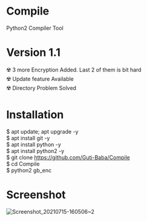 # Compile
Python2 Compiler Tool

# Version 1.1
☢️ 3 more Encryption Added. Last 2 of them is bit hard <br>
☢️ Update feature Available <br>
☢️ Directory Problem Solved <br>

# Installation 
$ apt update; apt upgrade -y <br>
$ apt install git -y <br>
$ apt install python -y <br>
$ apt install python2 -y <br>
$ git clone https://github.com/Guti-Baba/Compile <br>
$ cd Compile <br>
$ python2 gb_enc <br>

# Screenshot
![Screenshot_20210715-160506~2](https://user-images.githubusercontent.com/79633162/125781694-496792c9-c35f-410f-8039-e6928c6b6c3a.png)



